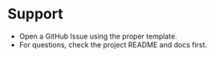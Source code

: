 # Support

- Open a GitHub Issue using the proper template.
- For questions, check the project README and docs first.
